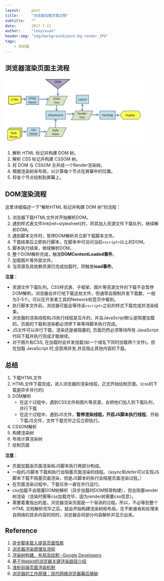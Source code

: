 ```yaml
---
layout:     post
title:      "浏览器加载页面过程"
subtitle:   ""
date:       2017-7-11
author:     "leeyixuan"
header-img: "img/background/post-bg-render.JPG"
tags:
    - 浏览器
---
```








## 浏览器渲染页面主流程

 <img class="shadow" width="450" src="https://www.github.com/CoolRabbit520/photos/raw/master/小书匠/1531706788129.png" />

1. 解析 HTML 标记并构建 DOM 树。   
2. 解析 CSS 标记并构建 CSSOM 树。    
3. 将 DOM 与 CSSOM 合并成一个Render渲染树。   
4. 根据渲染树来布局，以计算每个节点在屏幕中的位置。
5. 将各个节点绘制到屏幕上。


## DOM渲染流程
这里详细描述一下“解析HTML 标记并构建 DOM 树”的流程：

1. 浏览器下载HTML文件并开始解析DOM。
2. 遇到样式表文件link[rel=stylesheet]时，将其加入资源文件下载队列，继续解析DOM。
3. 遇到脚本文件时，暂停DOM解析并立即下载脚本文件。
4. 下载结束后立即执行脚本，在脚本中可访问当前`<script>`以上的DOM。
5. 脚本执行结束，继续解析DOM。
6.  整个DOM解析完成，触发**DOMContentLoaded事件**。
7.  加载图片等外部文件。
8.  当资源及其依赖资源已完成加载时，将触发**load事件**。

**注意**：
- 资源文件下载队列。CSS样式表、子框架、图片等资源文件的下载不会暂停DOM解析。浏览器会并行地下载这些文件，但通常会限制并发下载数，一般为3-5个。可以在开发者工具的Network标签页中看到。
- 执行脚本文件前，浏览器可能会等待该`<script>`之前的样式下载完成并渲染结束。
- 浏览器的渲染线程和JS执行线程是互斥的，并且JavaScript默认是阻塞加载的。页面的下载和渲染都必须停下来等待脚本执行完成。
- JS文件可以并行下载，渲染还是被阻塞的, 页面仍然必须等待所有 JavaScript 代码下载并执行完成才能继续。
- 对于图片和CSS, 在加载时会并发加载(如一个域名下同时加载两个文件)。但在加载 JavaScript 时,会禁用并发,并且阻止其他内容的下载。


## 总结




1. 下载HTML文件
2. HTML文件下载完成，进入浏览器的渲染线程，正式开始绘制页面。(css的下载是异步并行的)
3. DOM解析
	- 在这个过程中，遇到CSS文件和图片等资源，会把他们加入到下载队列，并行下载
	- 在这个过程中，遇到JS文件，**暂停渲染线程，开启JS脚本执行线程**，开始下载JS文件，文件下载完毕之后立即执行。
4. CSSOM解析
5. 构建渲染树
6. 布局计算渲染树
7. 绘制页面

**注意**：
- 页面加载由页面渲染和JS脚本执行两部分构成。
- 一般的JS脚本下载和执行会阻塞页面渲染的线程。（async和defer可以实现JS脚本下载不阻塞页面渲染，但是JS脚本的执行会阻塞页面渲染过程。）
- 在页面渲染过程中，下载任务一直在并行运行。
- css加载不会阻塞DOM树解析（异步加载时DOM照常构建），但会阻塞render树渲染（渲染时需等css加载完毕，因为render树需要css信息）。
- 需要着重指出的是，浏览器渲染页面是一个渐进的过程。所以，不必等到整个 HTML 文档解析完毕之后，就会开始构建渲染树和布局。在不断接收和处理来自网络的其余内容的同时，浏览器会将部分内容解析并显示出来。

## Reference

  
  
  1. [异步脚本载入提高页面性能](http://harttle.com/2016/05/18/async-javascript-loading.html
  )
  2. [浏览器渲染原理及流程 ](http://web.jobbole.com/91386/)
  3. [渲染树构建、布局及绘制 -Google Developers](https://developers.google.com/web/fundamentals/performance/critical-rendering-path/render-tree-construction)
  4. [基于Webkit的浏览器关键渲染路径介绍](http://www.cnblogs.com/wmhuang/p/7435639.html
  )
  5. [浅析前端页面渲染机制](http://web.jobbole.com/90961/)
  6. [浏览器的工作原理：现代网络浏览器幕后揭秘 ](https://www.html5rocks.com/zh/tutorials/internals/howbrowserswork/)

